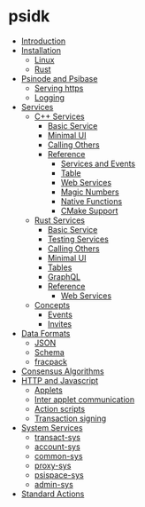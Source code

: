 # psidk

- [Introduction](README.md)
- [Installation]()
  - [Linux](linux.md)
  - [Rust](rust.md)
- [Psinode and Psibase](psibase/README.md)
  - [Serving https](psibase/https.md)
  - [Logging](psibase/logging.md)
- [Services](services.md)
  - [C++ Services]()
    - [Basic Service](cpp-service/basic/README.md)
    - [Minimal UI](cpp-service/minimal-ui/README.md)
    - [Calling Others](cpp-service/calling/README.md)
    - [Reference]()
      - [Services and Events](cpp-service/reference/services-events.md)
      - [Table](cpp-service/reference/table.md)
      - [Web Services](cpp-service/reference/web-services.md)
      - [Magic Numbers](cpp-service/reference/magic-numbers.md)
      - [Native Functions](cpp-service/reference/native-functions.md)
      - [CMake Support](cpp-service/reference/cmake.md)
  - [Rust Services]()
    - [Basic Service](rust-service/basic.md)
    - [Testing Services](rust-service/testing.md)
    - [Calling Others](rust-service/calling.md)
    - [Minimal UI](rust-service/minimal-ui.md)
    - [Tables](rust-service/tables.md)
    - [GraphQL](rust-service/graphql.md)
    - [Reference]()
      - [Web Services](rust-service/reference/web-services.md)
  - [Concepts]()
    - [Events](concepts/events.md)
    - [Invites](concepts/invites.md)
- [Data Formats]()
  - [JSON](format/json.md)
  - [Schema](format/schema.md)
  - [fracpack](format/fracpack.md)
- [Consensus Algorithms](consensus.md)
- [HTTP and Javascript](http.md)
  - [Applets](applet/applets.md)
  - [Inter applet communication](applet/inter-applet-communication.md)
  - [Action scripts](applet/action-scripts.md)
  - [Transaction signing](applet/transaction-signing.md)
- [System Services]()
  - [transact-sys](system-service/transact-sys.md)
  - [account-sys](system-service/account-sys.md)
  - [common-sys](system-service/common-sys.md)
  - [proxy-sys](system-service/proxy-sys.md)
  - [psispace-sys](system-service/psispace-sys.md)
  - [admin-sys](system-service/admin-sys.md)
- [Standard Actions](standards/actions.md)
